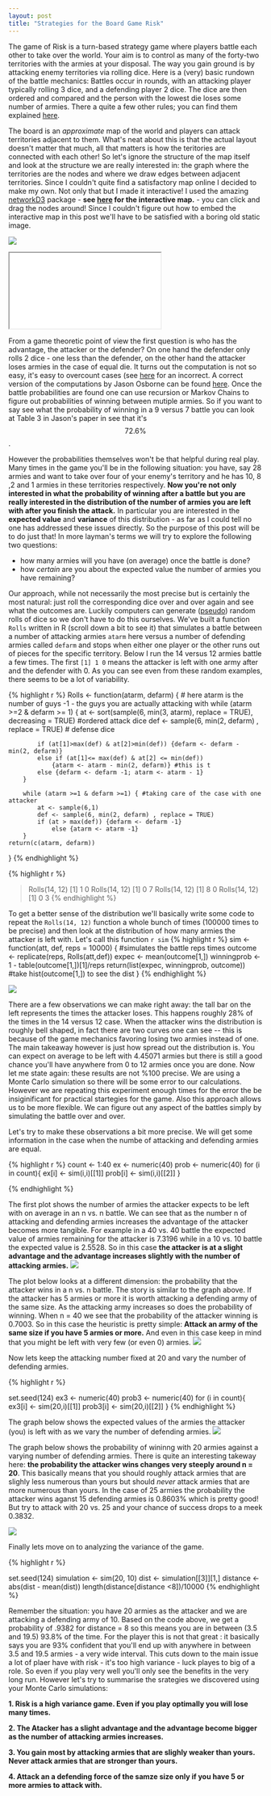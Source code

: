 ```yaml
---
layout: post
title: "Strategies for the Board Game Risk"
---
```


The game of Risk is a turn-based strategy game where players battle each other to take over the world. Your aim is to control as many of the forty-two territories with the armies at your disposal. The way you gain ground is by attacking enemy territories via rolling dice. Here is a (very) basic rundown of the battle mechanics:  Battles occur in rounds, with an attacking player typically rolling 3 dice, and a defending player 2 dice. The dice are then ordered and compared and the person with the lowest die loses some number of armies. There a quite a few other rules; you can find them explained [here](http://www.hasbro.com/common/instruct/risk.pdf).

The board is an _approximate_ map of the world and players can attack territories adjacent to them. What's neat about this is that the actual layout doesn't matter that much, all that matters is how the teritories are connected with each other! So let's ignore the structure of the map itself and look at the structure we are really interested in: the graph where the territories are the nodes and where we draw edges between adjacent territories. Since I couldn't quite find a satisfactory map online I decided to make my own. Not only that but I made it interactive! I used the amazing [networkD3](https://christophergandrud.github.io/networkD3/) package - **see [here](http://rpubs.com/apapiu/riskgraph) for the interactive map.** - you can click and drag the nodes around! Since I couldn't figure out how to embed the interactive map in this post we'll have to be satisfied with a boring old static image.


![](/img/graph1.png)

<iframe src="//rstudio-pubs-static.s3.amazonaws.com/153331_f52f821f34f440d7b8389d68f3823dbd.html"></iframe>


From a game theoretic point of view the first question is who has the advantage, the attacker or the defender? On one hand the defender only rolls 2 dice - one less than the defender, on the other hand the attacker loses armies in the case of equal die. It turns out the computation is not so easy, it's easy to overcount cases (see [here](https://www.researchgate.net/publication/266313658_Markov_chains_and_the_RISK_board_game) for an incorrect.  A correct version of the computations by Jason Osborne can be found [here](http://www4.stat.ncsu.edu/~jaosborn/research/RISK.pdf). Once the battle probabilities are found one can use recursion or Markov Chains to figure out probabilities of winning between mutiple armies. So if you want to say see what the probability of winning in a 9 versus 7 battle you can look at Table 3 in Jason's paper in see that it's $$72.6\%$$.

However the probabilities themselves won't be that helpful during real play. Many times in the game you'll be in the following situation: you have, say 28 armies and want to take over four of your enemy's territory and he has 10, 8 ,2 and 1 armies in these territories respectively. **Now you're not only interested in what the probability of winning after a battle but you are really interested in the distribution of the number of armies you are left with after you finish the attack.** In particular you are interested in the **expected value** and **variance** of this distribution - as far as I could tell no one has addressed these issues directly. So the purpose of this post will be to do just that! In more layman's terms we will try to explore the following two questions:

- how many armies will you have (on average) once the battle is done?
- how _certain_ are you about the expected value the number of armies you have remaining? 

Our approach, while not necessarily the most precise but is certainly the most natural: just roll the corresponding dice over and over again and see what the outcomes are. Luckily computers can generate ([pseudo](https://en.wikipedia.org/wiki/Pseudorandom_number_generator)) random rolls of dice so we don't have to do this ourselves. We've built a function `Rolls` written in R (scroll down a bit to see it) that simulates a battle between a number of attacking armies `atarm` here versus a number of defending armies called `defarm` and stops when either one player or the other runs out of pieces for the specific territory. Below I run the 14 versus 12 armies battle a few times. The first `[1] 1 0` means the attacker is left with one army after and the defender with 0. As you can see even from these random examples, there seems to be a lot of variability.


{% highlight r %}
Rolls <- function(atarm, defarm) { # here atarm is the number of guys -1 - the guys you are actually attacking with
        while (atarm >=2 & defarm >= 1) {
            at <- sort(sample(6, min(3, atarm), replace = TRUE), decreasing = TRUE) #ordered attack dice
            def <- sample(6, min(2, defarm) , replace = TRUE) # defense dice
            
            
            if (at[1]>max(def) & at[2]>min(def)) {defarm <- defarm - min(2, defarm)}
            else if (at[1]<= max(def) & at[2] <= min(def)) 
                {atarm <- atarm - min(2, defarm)} #this is t
            else {defarm <- defarm -1; atarm <- atarm - 1}
        }
        
        while (atarm >=1 & defarm >=1) { #taking care of the case with one attacker
            at <- sample(6,1)
            def <- sample(6, min(2, defarm) , replace = TRUE)
            if (at > max(def)) {defarm <- defarm -1}
                else {atarm <- atarm -1}
        }
    return(c(atarm, defarm))
}
{% endhighlight %}

{% highlight r %}
> Rolls(14, 12)
[1] 1 0
> Rolls(14, 12)
[1] 0 7
> Rolls(14, 12)
[1] 8 0
> Rolls(14, 12)
[1] 0 3
{% endhighlight %}

To get a better sense of the distribution we'll basically write some code to repeat the `Rolls(14, 12)` function a whole bunch of times (100000 times to be precise) and then look at the distribution of how many armies the attacker is left with. Let's call this function `r sim` 
{% highlight r %}
sim <- function(att, def, reps = 10000) { #simulates the battle reps times 
outcome <- replicate(reps, Rolls(att,def))
expec <- mean(outcome[1,]) 
winningprob <- 1 - table(outcome[1,])[1]/reps
return(list(expec, winningprob, outcome)) #take hist(outcome[1,]) to see the dist
}
{% endhighlight %}

![](/img/riskplot1.jpg)

There are a few observations we can make right away: the tall bar on the left represents the times the attacker loses. This happens roughly 28% of the times in the 14 versus 12 case. When the attacker wins the distribution is roughly bell shaped, in fact there are two curves one can see -- this is because of the game mechanics favoring losing two armies instead of one. The main takeaway however is just how spread out the distribution is. You can expect on average to be left with  4.45071 armies but there is still a good chance you'll have anywhere from 0 to 12 armies once you are done. Now let me state again: these results are not %100 precise. We are using a Monte Carlo simulation so there will be some error to our calculations. However we are repeating this experiment enough times for the error the be insiginificant for practical startegies for the game. Also this approach allows us to be more flexible. We can figure out any aspect of the battles simply by simulating the battle over and over.

Let's try to make these observations a bit more precise. We will get some information in the case when the numbe of attacking and defending armies are equal. 

{% highlight r %}
count <- 1:40
ex <- numeric(40)
prob <- numeric(40)
for (i in count){
    ex[i] <- sim(i,i)[[1]]
    prob[i] <- sim(i,i)[[2]]
}

{% endhighlight %}

The first plot shows the number of armies the attacker expects to be left with on average in an n vs. n battle. We can see that as the number n of attacking and defending armies increases the advantage of the attacker becomes more tangible. For example in a 40 vs. 40 battle the expected value of armies remaining for the attacker is 7.3196 while in a 10 vs. 10 battle the expected value is 2.5528. So in this case **the attacker is at a slight advantage and the advantage increases slightly with the number of attacking armies.**
![](/img/riskplot2.png)

The plot below looks at a different dimension: the probability that the attacker wins in a n vs. n battle. The story is similar to the graph above. If the attacker has 5 armies or more it is worth attacking a defending army of the same size. As the attacking army increases so does the probability of winning. When n = 40 we see that the probability of the attacker winning is 0.7003. So in this case the heuristic is pretty simple: **Attack an army of the same size if you have 5 armies or more.** And even in this case keep in mind that you might be left with very few (or even 0) armies.
![](/img/riskplot3.png)


Now lets keep the attacking number fixed at 20 and vary the number of defending armies.

{% highlight r %}

set.seed(124)
ex3 <- numeric(40)
prob3 <- numeric(40)
for (i in count){
    ex3[i] <- sim(20,i)[[1]]
    prob3[i] <- sim(20,i)[[2]]
}
{% endhighlight %}

The graph below shows the expected values of the armies the attacker (you) is left with as we vary the number of defending armies. 
![](/img/riskplot4.png)

The graph below shows the probability of wininng with 20 armies against a varying number of defending armies. There is quite an interesting takeway here: **the probability the attacker wins changes very steeply around n = 20**. This basically means that you should roughly attack armies that are slighly less numerous than yours but should _never_ attack armies that are more numerous than yours. In the case of 25 armies the probability the attacker wins aganst 15 defending armies is 0.8603% which is pretty good! But try to attack with 20 vs. 25 and your chance of success drops to a meek  0.3832. 

![](/img/riskplot5.png)

Finally lets move on to analyzing the variance of the game.

{% highlight r %}

set.seed(124)
simulation <- sim(20, 10)
dist <- simulation[[3]][1,]
distance <- abs(dist - mean(dist)) 
length(distance[distance <8])/10000
{% endhighlight %}


Remember the situation: you have 20 armies as the attacker and we are attacking a defending army of 10. Based on the code above, we get a probability of .9382 for distance = 8 so this means you are in between (3.5 and 19.5) 93.8% of the time. For the player this is not that great : it basically says you are 93% confident that you'll end up with anywhere in between 3.5 and 19.5 armies - a very wide interval. This cuts down to the main issue a lot of plaer have with risk - it's too high variance - luck playes to big of a role. So even if you play very well you'll only see the benefits in the very long run. However let's try to summarise the srategies we discovered using your Monte Carlo simulations:

**1. Risk is a high variance game. Even if you play optimally you will lose many times.**

**2. The Atacker has a slight advantage and the advantage become bigger as the number of attacking armies increases.**

**3. You gain most by attacking armies that are slighly weaker than yours. Never attack armies that are stronger than yours.**

**4. Attack an a defending force of the samze size only if you have 5 or more armies to attack with.**








